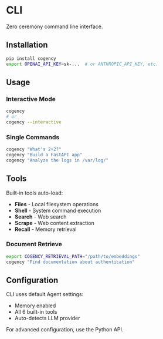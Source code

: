 # CLI

Zero ceremony command line interface.

## Installation

```bash
pip install cogency
export OPENAI_API_KEY=sk-...  # or ANTHROPIC_API_KEY, etc.
```

## Usage

### Interactive Mode
```bash
cogency
# or
cogency --interactive
```

### Single Commands  
```bash
cogency "What's 2+2?"
cogency "Build a FastAPI app"
cogency "Analyze the logs in /var/log/"
```

## Tools

Built-in tools auto-load:
- **Files** - Local filesystem operations
- **Shell** - System command execution  
- **Search** - Web search
- **Scrape** - Web content extraction
- **Recall** - Memory retrieval

### Document Retrieve
```bash
export COGENCY_RETRIEVAL_PATH="/path/to/embeddings"
cogency "Find documentation about authentication"
```

## Configuration

CLI uses default Agent settings:
- Memory enabled
- All 6 built-in tools  
- Auto-detects LLM provider

For advanced configuration, use the Python API.